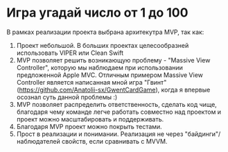 # Игра угадай число от 1 до 100

В рамках реализации проекта выбрана архитекутра MVP, так как:

1. Проект небольшой. В больших проектах целесообразней использовать VIPER или Clean Swift
2. MVP позволяет решить возникающую проблему - "Massive View Controller", которую мы наблюдаем при использовании предложенной Apple MVC. Отличным примером Massive View Controller является написанная мной игра "Гвинт" (https://github.com/Anatolii-sx/GwentCardGame), когда я впервые осознал суть данной проблемы :)
3. MVP позволяет распределить ответственность, сделать код чище, благодаря чему команде легче работать совместно над проектом и проект можно масштабировать и поддерживать.
4. Благодаря MVP проект можно покрыть тестами.
5. Прост в реализации и понимании. Реализация не через "байдинги"/наблюдателей свойств, если сравнивать с MVVM.
